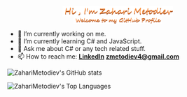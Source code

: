 
<img style="display: block; margin-left: auto; margin-right: auto; width: 50%;" src="image/Image1.png" alt="">
<img style="display: block; margin-left: auto; margin-right: auto; width: 40%;" src="image/Image2.png" alt="">

- 🔭 I’m currently working on me.
- 🌱 I’m currently learning C# and JavaScript.
- 💬 Ask me about C# or any tech related stuff.
- 📫 How to reach me: [**LinkedIn**](https://www.linkedin.com/in/zahari-metodiev-7ab979224/)  **zmetodiev4@gmail.com**



![ZahariMetodiev's GitHub stats](https://github-readme-stats.vercel.app/api?username=ZahariMetodiev&show_icons=true&theme=swift) 

![ZahariMetodiev's Top Languages](https://github-readme-stats.vercel.app/api/top-langs/?username=ZahariMetodiev&theme=swift)
